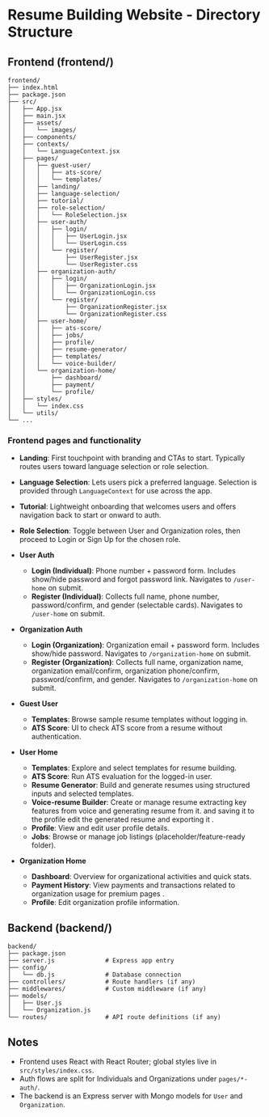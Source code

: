 # Resume Building Website - Directory Structure

## Frontend (frontend/)

```
frontend/
├── index.html
├── package.json
├── src/
│   ├── App.jsx
│   ├── main.jsx
│   ├── assets/
│   │   └── images/
│   ├── components/
│   ├── contexts/
│   │   └── LanguageContext.jsx
│   ├── pages/
│   │   ├── guest-user/
│   │   │   ├── ats-score/
│   │   │   └── templates/
│   │   ├── landing/
│   │   ├── language-selection/
│   │   ├── tutorial/
│   │   ├── role-selection/
│   │   │   └── RoleSelection.jsx
│   │   ├── user-auth/
│   │   │   ├── login/
│   │   │   │   ├── UserLogin.jsx
│   │   │   │   └── UserLogin.css
│   │   │   └── register/
│   │   │       ├── UserRegister.jsx
│   │   │       └── UserRegister.css
│   │   ├── organization-auth/
│   │   │   ├── login/
│   │   │   │   ├── OrganizationLogin.jsx
│   │   │   │   └── OrganizationLogin.css
│   │   │   └── register/
│   │   │       ├── OrganizationRegister.jsx
│   │   │       └── OrganizationRegister.css
│   │   ├── user-home/
│   │   │   ├── ats-score/
│   │   │   ├── jobs/
│   │   │   ├── profile/
│   │   │   ├── resume-generator/
│   │   │   ├── templates/
│   │   │   └── voice-builder/
│   │   └── organization-home/
│   │       ├── dashboard/
│   │       ├── payment/
│   │       └── profile/
│   ├── styles/
│   │   └── index.css
│   └── utils/
└── ...
```

### Frontend pages and functionality

- **Landing**: First touchpoint with branding and CTAs to start. Typically routes users toward language selection or role selection.
- **Language Selection**: Lets users pick a preferred language. Selection is provided through `LanguageContext` for use across the app.
- **Tutorial**: Lightweight onboarding that welcomes users and offers navigation back to start or onward to auth.
- **Role Selection**: Toggle between User and Organization roles, then proceed to Login or Sign Up for the chosen role.

- **User Auth**
  - **Login (Individual)**: Phone number + password form. Includes show/hide password and forgot password link. Navigates to `/user-home` on submit.
  - **Register (Individual)**: Collects full name, phone number, password/confirm, and gender (selectable cards). Navigates to `/user-home` on submit.

- **Organization Auth**
  - **Login (Organization)**: Organization email + password form. Includes show/hide password. Navigates to `/organization-home` on submit.
  - **Register (Organization)**: Collects full name, organization name, organization email/confirm, organization phone/confirm, password/confirm, and gender. Navigates to `/organization-home` on submit.

- **Guest User**
  - **Templates**: Browse sample resume templates without logging in.
  - **ATS Score**: UI to check ATS score from a resume without authentication.

- **User Home**
  - **Templates**: Explore and select templates for resume building.
  - **ATS Score**: Run ATS evaluation for the logged-in user.
  - **Resume Generator**: Build and generate resumes using structured inputs and selected templates.
  - **Voice-resume Builder**: Create or manage resume extracting key features from voice and generating resume from it. and saving it to the  profile edit the generated resume and exporting it .
  - **Profile**: View and edit user profile details.
  - **Jobs**: Browse or manage job listings (placeholder/feature-ready folder).

- **Organization Home**
  - **Dashboard**: Overview for organizational activities and quick stats.
  - **Payment History**: View payments and transactions related to organization usage for premium pages .
  - **Profile**: Edit organization profile information.

## Backend (backend/)

```
backend/
├── package.json
├── server.js              # Express app entry
├── config/
│   └── db.js              # Database connection
├── controllers/           # Route handlers (if any)
├── middlewares/           # Custom middleware (if any)
├── models/
│   ├── User.js
│   └── Organization.js
└── routes/                # API route definitions (if any)
```

## Notes
- Frontend uses React with React Router; global styles live in `src/styles/index.css`.
- Auth flows are split for Individuals and Organizations under `pages/*-auth/`.
- The backend is an Express server with Mongo models for `User` and `Organization`.
